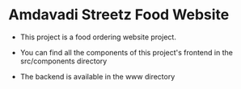 # Amdavadi Streetz Food Website

- This project is a food ordering website project.

- You can find all the components of this project's frontend in the src/components directory

- The backend is available in the www directory

